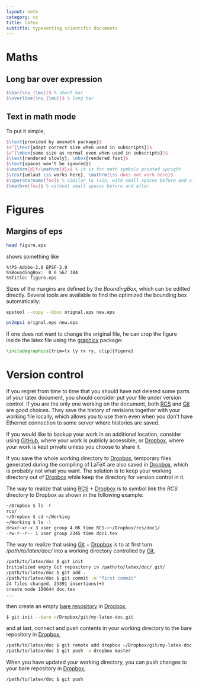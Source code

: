 ```yaml
---
layout: note
category: cs
title: latex
subtitle: typesetting scientific documents
---
```


Maths
=====

Long bar over expression
------------------------

~~~latex
$\bar{\nu_{\mu}}$ % short bar
$\overline{\nu_{\mu}}$ % long bar
~~~

Text in math mode
-----------------
To put it simple,

~~~latex
$\text{provided by amsmath package}$
$a^{\text{adapt correct size when used in subscripts}}$
$a^{\mbox{same size as normal even when used in subscripts}}$
$\text{rendered slowly}, \mbox{rendered fast}$
$\text{spaces won't be ignored}$
$\mathrm{d}f/\mathrm{d}x$ % it is for math symbols printed upright
$\text{umlaut \ss works here}, \mathrm{\ss does not work here}$
$\operatorname{foo}$ % similar to \sin, with small spaces before and after
$\mathrm{foo}$ % without small spaces before and after
~~~

Figures
=======

Margins of eps
--------------

~~~ bash
head figure.eps
~~~

shows something like

~~~
%!PS-Adobe-2.0 EPSF-2.0
%%BoundingBox:  0 0 567 384
%%Title: figure.eps
~~~

Sizes of the margins are defined by the *BoundingBox*, which can be editted
directly. Several tools are available to find the optimized the bounding box
automatically:

~~~ bash
epstool --copy --bbox orignal.eps new.eps
~~~

~~~ bash
ps2epsi orignal.eps new.eps
~~~

If one does not want to change the original file, he can crop the figure inside
the latex file using the [graphicx](http://ctan.org/pkg/graphicx) package:

~~~ latex
\includegraphics[trim=lx ly rx ry, clip]{figure}
~~~

Version control
===============
If you regret from time to time that you should have not deleted some parts of
your latex document, you should consider put your file under version control.
If you are the only one working on the document, both [RCS](../rcs) and
[Git](../git) are good choices. They save the history of revisions together
with your working file locally, which allows you to use them even when you
don't have Ethernet connection to some server where histories are saved.

If you would like to backup your work in an additional location, consider using
[GitHub](../github), where your work is publicly accessible, or [Dropbox][db],
where your work is kept private unless you choose to share it.

If you save the whole working directory to [Dropbox][db], temporary files
generated during the compiling of LaTeX are also saved in [Dropbox][db], which
is probably not what you want. The solution is to keep your working directory
out of [Dropbox][db] while keep the directory for version control in it.

The way to realize that using [RCS](../rcs) + [Dropbox][db] is to symbol link
the *RCS* directory to Dropbox as shown in the following example:

~~~ bash
~/Dropbox $ ls -F
rcs/
~/Dropbox $ cd ~/Working
~/Working $ ls -l
drwxr-xr-x 3 user group 4.0K time RCS->~/Dropbox/rcs/doc1/
-rw-r--r-- 1 user group 2345 time doc1.tex
~~~

The way to realize that using [Git](../git) + [Dropbox][db] is to at first turn
*/path/to/latex/doc/* into a working directory controlled by [Git](../git),

~~~ bash
/path/to/latex/doc $ git init
Initialized empty Git repository in /path/to/latex/doc/.git/
/path/to/latex/doc $ git add .
/path/to/latex/doc $ git commit -m "first commit"
24 files changed, 23391 insertions(+)
create mode 100644 doc.tex
...
~~~

then create an empty [bare repository][br] in [Dropbox][db],

~~~ bash
$ git init --bare ~/Dropbox/git/my-latex-doc.git 
~~~

and at last, connect and push contents in your working directory to the bare
repository in [Dropbox][db],

~~~ bash
/path/to/latex/doc $ git remote add dropbox ~/Dropbox/git/my-latex-doc.git
/path/to/latex/doc $ git push -u dropbox master
~~~

When you have updated your working directory, you can push changes to your bare
repository in [Dropbox][db],

~~~ bash
/path/to/latex/doc $ git push
~~~

[db]: https://www.dropbox.com/
[br]: https://www.google.com/search?q=git+bare+repository
